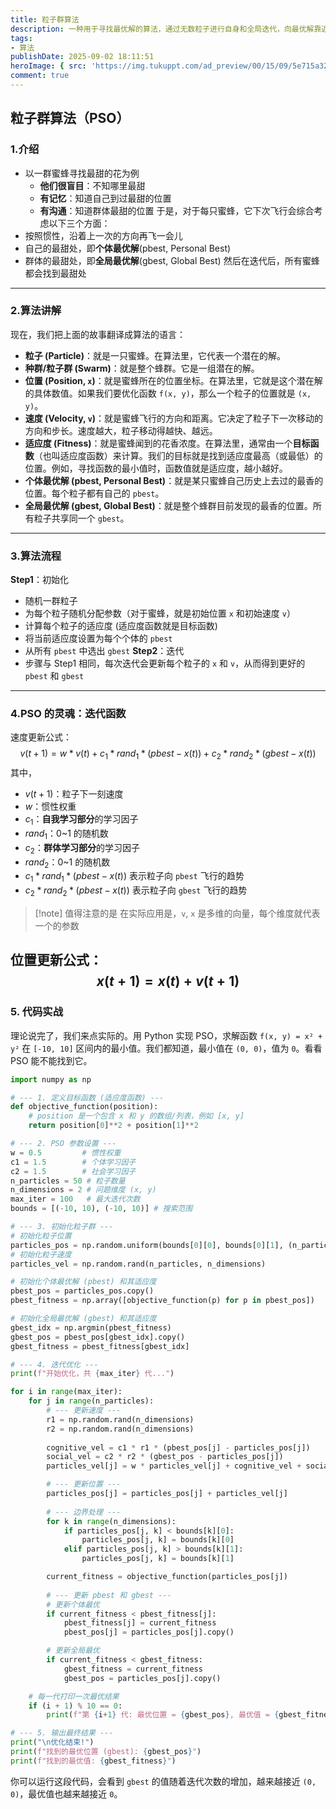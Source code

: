 ```yaml
---
title: 粒子群算法
description: 一种用于寻找最优解的算法，通过无数粒子进行自身和全局迭代，向最优解靠近
tags:
- 算法
publishDate: 2025-09-02 18:11:51
heroImage: { src: 'https://img.tukuppt.com/ad_preview/00/15/09/5e715a320b68e.jpg!/fw/980', inferSize: true }
comment: true
---
```


## 粒子群算法（PSO）
### 1.介绍
- 以一群蜜蜂寻找最甜的花为例
	- **他们很盲目**：不知哪里最甜
	- **有记忆**：知道自己到过最甜的位置
	- **有沟通**：知道群体最甜的位置
于是，对于每只蜜蜂，它下次飞行会综合考虑以下三个方面：
- 按照惯性，沿着上一次的方向再飞一会儿
- 自己的最甜处，即**个体最优解**(pbest, Personal Best) 
- 群体的最甜处，即**全局最优解**(gbest, Global Best)
然后在迭代后，所有蜜蜂都会找到最甜处
---
### 2.算法讲解
现在，我们把上面的故事翻译成算法的语言：

*   **粒子 (Particle)**：就是一只蜜蜂。在算法里，它代表一个潜在的解。
*   **种群/粒子群 (Swarm)**：就是整个蜂群。它是一组潜在的解。
*   **位置 (Position, `x`)**：就是蜜蜂所在的位置坐标。在算法里，它就是这个潜在解的具体数值。如果我们要优化函数 `f(x, y)`，那么一个粒子的位置就是 `(x, y)`。
*   **速度 (Velocity, `v`)**：就是蜜蜂飞行的方向和距离。它决定了粒子下一次移动的方向和步长。速度越大，粒子移动得越快、越远。
*   **适应度 (Fitness)**：就是蜜蜂闻到的花香浓度。在算法里，通常由一个**目标函数**（也叫适应度函数）来计算。我们的目标就是找到适应度最高（或最低）的位置。例如，寻找函数的最小值时，函数值就是适应度，越小越好。
*   **个体最优解 (pbest, Personal Best)**：就是某只蜜蜂自己历史上去过的最香的位置。每个粒子都有自己的 `pbest`。
*   **全局最优解 (gbest, Global Best)**：就是整个蜂群目前发现的最香的位置。所有粒子共享同一个 `gbest`。
---
### 3.算法流程

**Step1**：初始化
- 随机一群粒子
- 为每个粒子随机分配参数（对于蜜蜂，就是初始位置 `x` 和初始速度 `v`）
- 计算每个粒子的适应度 (适应度函数就是目标函数)
- 将当前适应度设置为每个个体的 `pbest`
- 从所有 `pbest` 中选出 `gbest`
**Step2**：迭代
- 步骤与 Step1 相同，每次迭代会更新每个粒子的 `x` 和 `v`，从而得到更好的 `pbest` 和 `gbest`
---
### 4.PSO 的灵魂：迭代函数
速度更新公式：
$$
v(t+1)=w*v(t)+c_1*rand_1*(pbest-x(t))+c_2*rand_2*(gbest-x(t))
$$
其中，
- $v(t+1)$：粒子下一刻速度
- $w$：惯性权重
- $c_1$：**自我学习部分**的学习因子
- $rand_1$：0~1 的随机数
- $c_2$：**群体学习部分**的学习因子
- $rand_2$：0~1 的随机数
- $c_1*rand_1*(pbest-x(t))$ 表示粒子向 `pbest` 飞行的趋势
- $c_2*rand_2*(pbest-x(t))$ 表示粒子向 `gbest` 飞行的趋势
> [!note] 值得注意的是
> 在实际应用是，`v`, `x` 是多维的向量，每个维度就代表一个的参数

位置更新公式：
$$
x(t+1)=x(t)+v(t+1)
$$
---
### 5. 代码实战
理论说完了，我们来点实际的。用 Python 实现 PSO，求解函数 `f(x, y) = x² + y²` 在 `[-10, 10]` 区间内的最小值。我们都知道，最小值在 `(0, 0)`，值为 `0`。看看 PSO 能不能找到它。

```python
import numpy as np

# --- 1. 定义目标函数 (适应度函数) ---
def objective_function(position):
    # position 是一个包含 x 和 y 的数组/列表，例如 [x, y]
    return position[0]**2 + position[1]**2

# --- 2. PSO 参数设置 ---
w = 0.5         # 惯性权重
c1 = 1.5        # 个体学习因子
c2 = 1.5        # 社会学习因子
n_particles = 50 # 粒子数量
n_dimensions = 2 # 问题维度 (x, y)
max_iter = 100   # 最大迭代次数
bounds = [(-10, 10), (-10, 10)] # 搜索范围

# --- 3. 初始化粒子群 ---
# 初始化粒子位置
particles_pos = np.random.uniform(bounds[0][0], bounds[0][1], (n_particles, n_dimensions))
# 初始化粒子速度
particles_vel = np.random.rand(n_particles, n_dimensions)

# 初始化个体最优解 (pbest) 和其适应度
pbest_pos = particles_pos.copy()
pbest_fitness = np.array([objective_function(p) for p in pbest_pos])

# 初始化全局最优解 (gbest) 和其适应度
gbest_idx = np.argmin(pbest_fitness)
gbest_pos = pbest_pos[gbest_idx].copy()
gbest_fitness = pbest_fitness[gbest_idx]

# --- 4. 迭代优化 ---
print(f"开始优化，共 {max_iter} 代...")

for i in range(max_iter):
    for j in range(n_particles):
        # --- 更新速度 ---
        r1 = np.random.rand(n_dimensions)
        r2 = np.random.rand(n_dimensions)
        
        cognitive_vel = c1 * r1 * (pbest_pos[j] - particles_pos[j])
        social_vel = c2 * r2 * (gbest_pos - particles_pos[j])
        particles_vel[j] = w * particles_vel[j] + cognitive_vel + social_vel

        # --- 更新位置 ---
        particles_pos[j] = particles_pos[j] + particles_vel[j]
        
        # --- 边界处理 ---
        for k in range(n_dimensions):
            if particles_pos[j, k] < bounds[k][0]:
                particles_pos[j, k] = bounds[k][0]
            elif particles_pos[j, k] > bounds[k][1]:
                particles_pos[j, k] = bounds[k][1]

        current_fitness = objective_function(particles_pos[j])
        
        # --- 更新 pbest 和 gbest ---
        # 更新个体最优
        if current_fitness < pbest_fitness[j]:
            pbest_fitness[j] = current_fitness
            pbest_pos[j] = particles_pos[j].copy()

        # 更新全局最优
        if current_fitness < gbest_fitness:
            gbest_fitness = current_fitness
            gbest_pos = particles_pos[j].copy()

    # 每一代打印一次最优结果
    if (i + 1) % 10 == 0:
        print(f"第 {i+1} 代: 最优位置 = {gbest_pos}, 最优值 = {gbest_fitness:.6f}")

# --- 5. 输出最终结果 ---
print("\n优化结束!")
print(f"找到的最优位置 (gbest): {gbest_pos}")
print(f"找到的最优值: {gbest_fitness}")
```

你可以运行这段代码，会看到 `gbest` 的值随着迭代次数的增加，越来越接近 `(0, 0)`，最优值也越来越接近 `0`。
